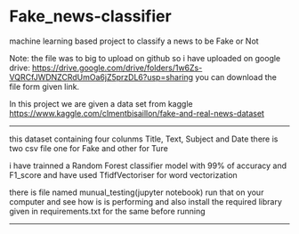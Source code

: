 # Fake_news-classifier
machine learning based project to classify a news to be Fake or Not

Note: the file was to big to upload on github so i have uploaded on google drive: https://drive.google.com/drive/folders/1w6Zs-VQRCfJWDNZCRdUmOa6jZ5przDL6?usp=sharing
you can download the file form given link.

In this project we are given a data set from kaggle https://www.kaggle.com/clmentbisaillon/fake-and-real-news-dataset
***
this dataset containing four colunms Title, Text, Subject and Date 
there is two csv file one for Fake and other for Ture

i have trainned a  Random Forest classifier model with 99% of accuracy and F1_score  and have used TfidfVectoriser for word vectorization

there is file named munual_testing(jupyter notebook) run that on your computer and see how is is performing and also install the
required library given in requirements.txt for the same before running

***
